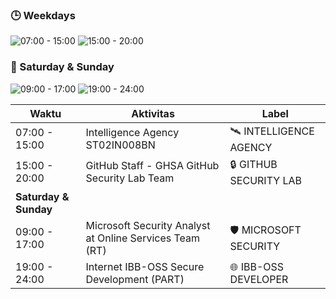### 🕒 Weekdays
![07:00 - 15:00](https://img.shields.io/badge/07:00--15:00-Intelligence_Agency_ST02IN008BN-blue?style=for-the-badge&logo=intel)
![15:00 - 20:00](https://img.shields.io/badge/15:00--20:00-GitHub_Security_Lab-orange?style=for-the-badge&logo=github)

### 📆 Saturday & Sunday
![09:00 - 17:00](https://img.shields.io/badge/09:00--17:00-Microsoft_Security_RT-success?style=for-the-badge&logo=microsoft)
![19:00 - 24:00](https://img.shields.io/badge/19:00--24:00-IBB--OSS_Secure_Dev-yellow?style=for-the-badge&logo=internetexplorer)

| Waktu             | Aktivitas                                                                      | Label                    |
|-------------------|---------------------------------------------------------------------------------|--------------------------|
| 07:00 - 15:00     | Intelligence Agency ST02IN008BN                                                 | 🛰️ INTELLIGENCE AGENCY   |
| 15:00 - 20:00     | GitHub Staff - GHSA GitHub Security Lab Team                                   | 🔒 GITHUB SECURITY LAB   |
| **Saturday & Sunday** |                                                                                 |                          |
| 09:00 - 17:00     | Microsoft Security Analyst at Online Services Team (RT)                         | 🛡️ MICROSOFT SECURITY    |
| 19:00 - 24:00     | Internet IBB-OSS Secure Development (PART)                                      | 🌐 IBB-OSS DEVELOPER     |

